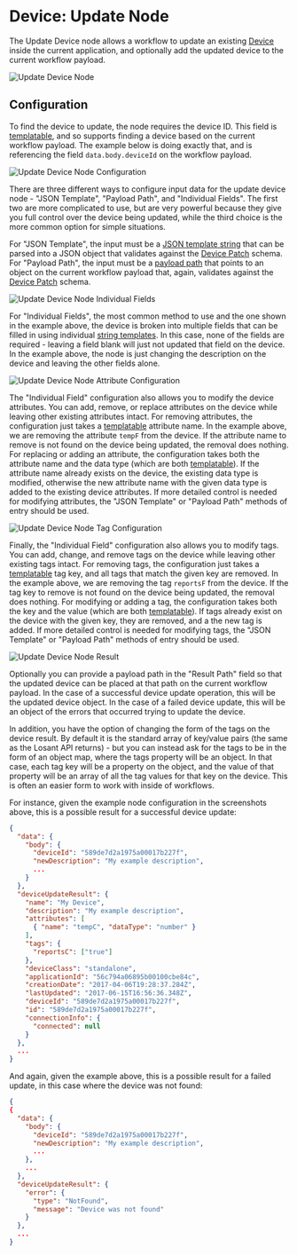 # Device: Update Node

The Update Device node allows a workflow to update an existing [Device](/devices/overview/) inside the current application, and optionally add the updated device to the current workflow payload.

![Update Device Node](/images/workflows/data/update-device-node.png "Update Device Node")

## Configuration

To find the device to update, the node requires the device ID. This field is [templatable](/workflows/accessing-payload-data/#string-templates), and so supports finding a device based on the current workflow payload. The example below is doing exactly that, and is referencing the field `data.body.deviceId` on the workflow payload.

![Update Device Node Configuration](/images/workflows/data/update-device-node-config.png "Update Device Node Configuration")

There are three different ways to configure input data for the update device node - "JSON Template", "Payload Path", and "Individual Fields". The first two are more complicated to use, but are very powerful because they give you full control over the device being updated, while the third choice is the more common option for simple situations.

For "JSON Template", the input must be a [JSON template string](/workflows/accessing-payload-data/#json-templates) that can be parsed into a JSON object that validates against the [Device Patch](/rest-api/schemas/#device-patch) schema. For "Payload Path", the input must be a [payload path](/workflows/accessing-payload-data/#payload-paths) that points to an object on the current workflow payload that, again, validates against the [Device Patch](/rest-api/schemas/#device-patch) schema.

![Update Device Node Individual Fields](/images/workflows/data/update-device-node-individual-fields.png "Update Device Node Individual Fields")

For "Individual Fields", the most common method to use and the one shown in the example above, the device is broken into multiple fields that can be filled in using individual [string templates](/workflows/accessing-payload-data/#string-templates). In this case, none of the fields are required - leaving a field blank will just not updated that field on the device. In the example above, the node is just changing the description on the device and leaving the other fields alone.

![Update Device Node Attribute Configuration](/images/workflows/data/update-device-node-attr-config.png "Update Device Node Attribute Configuration")

The "Individual Field" configuration also allows you to modify the device attributes. You can add, remove, or replace attributes on the device while leaving other existing attributes intact. For removing attributes, the configuration just takes a [templatable](/workflows/accessing-payload-data/#string-templates) attribute name. In the example above, we are removing the attribute `tempF` from the device. If the attribute name to remove is not found on the device being updated, the removal does nothing. For replacing or adding an attribute, the configuration takes both the attribute name and the data type (which are both [templatable](/workflows/accessing-payload-data/#string-templates)). If the attribute name already exists on the device, the existing data type is modified, otherwise the new attribute name with the given data type is added to the existing device attributes. If more detailed control is needed for modifying attributes, the "JSON Template" or "Payload Path" methods of entry should be used.

![Update Device Node Tag Configuration](/images/workflows/data/update-device-node-tag-config.png "Update Device Node Tag Configuration")

Finally, the "Individual Field" configuration also allows you to modify tags. You can add, change, and remove tags on the device while leaving other existing tags intact. For removing tags, the configuration just takes a [templatable](/workflows/accessing-payload-data/#string-templates) tag key, and all tags that match the given key are removed. In the example above, we are removing the tag `reportsF` from the device. If the tag key to remove is not found on the device being updated, the removal does nothing. For modifying or adding a tag, the configuration takes both the key and the value (which are both [templatable](/workflows/accessing-payload-data/#string-templates)). If tags already exist on the device with the given key, they are removed, and a the new tag is added. If more detailed control is needed for modifying tags, the "JSON Template" or "Payload Path" methods of entry should be used.

![Update Device Node Result](/images/workflows/data/update-device-node-result.png "Update Device Node Result")

Optionally you can provide a payload path in the "Result Path" field so that the updated device can be placed at that path on the current workflow payload. In the case of a successful device update operation, this will be the updated device object. In the case of a failed device update, this will be an object of the errors that occurred trying to update the device.

In addition, you have the option of changing the form of the tags on the device result. By default it is the standard array of key/value pairs (the same as the Losant API returns) - but you can instead ask for the tags to be in the form of an object map, where the tags property will be an object. In that case, each tag key will be a property on the object, and the value of that property will be an array of all the tag values for that key on the device. This is often an easier form to work with inside of workflows.

For instance, given the example node configuration in the screenshots above, this is a possible result for a successful device update:

```json
{
  "data": {
    "body": {
      "deviceId": "589de7d2a1975a00017b227f",
      "newDescription": "My example description",
      ...
    }
  },
  "deviceUpdateResult": {
    "name": "My Device",
    "description": "My example description",
    "attributes": [
      { "name": "tempC", "dataType": "number" }
    ],
    "tags": {
      "reportsC": ["true"]
    },
    "deviceClass": "standalone",
    "applicationId": "56c794a06895b00100cbe84c",
    "creationDate": "2017-04-06T19:28:37.284Z",
    "lastUpdated": "2017-06-15T16:56:36.348Z",
    "deviceId": "589de7d2a1975a00017b227f",
    "id": "589de7d2a1975a00017b227f",
    "connectionInfo": {
      "connected": null
    }
  },
  ...
}
```

And again, given the example above, this is a possible result for a failed update, in this case where the device was not found:

```json
{
{
  "data": {
    "body": {
      "deviceId": "589de7d2a1975a00017b227f",
      "newDescription": "My example description",
      ...
    },
    ...
  },
  "deviceUpdateResult": {
    "error": {
      "type": "NotFound",
      "message": "Device was not found"
    }
  },
  ...
}
```